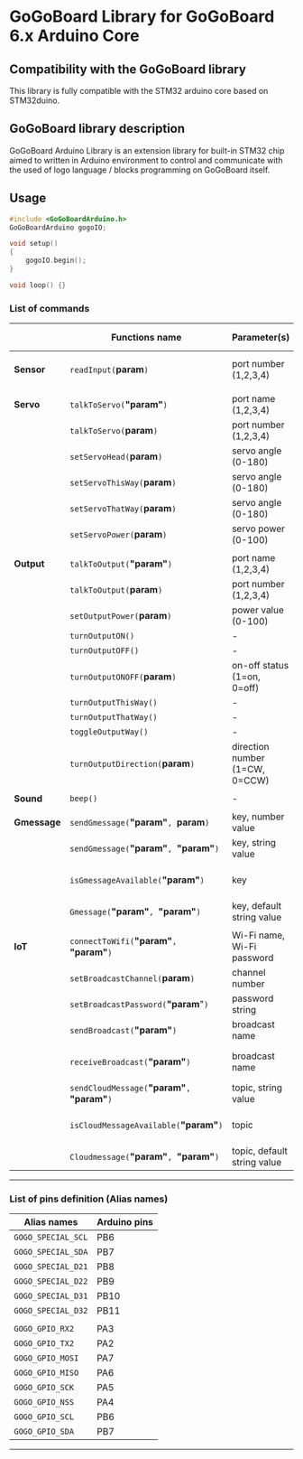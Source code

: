 # GoGoBoard Library for GoGoBoard 6.x Arduino Core

## Compatibility with the GoGoBoard library

This library is fully compatible with the STM32 arduino core based on STM32duino.

## GoGoBoard library description

GoGoBoard Arduino Library is an extension library for built-in STM32 chip aimed to written in Arduino environment to control and communicate with the used of logo language / blocks programming on GoGoBoard itself.

## Usage

```cpp
#include <GoGoBoardArduino.h>
GoGoBoardArduino gogoIO;

void setup()
{
    gogoIO.begin();
}

void loop() {}
```

### List of commands

|              | Functions name                                  | Parameter(s)                   | Return value               |
| ------------ | ----------------------------------------------- | ------------------------------ | -------------------------- |
| **Sensor**   | `readInput(`**param**`)`                        | port number (1,2,3,4)          | sensor value (0-1023)      |
|              |
| **Servo**    | `talkToServo(`**"param"**`)`                    | port name (1,2,3,4)            | -                          |
|              | `talkToServo(`**param**`)`                      | port number (1,2,3,4)          | -                          |
|              | `setServoHead(`**param**`)`                     | servo angle (0-180)            | -                          |
|              | `setServoThisWay(`**param**`)`                  | servo angle (0-180)            | -                          |
|              | `setServoThatWay(`**param**`)`                  | servo angle (0-180)            | -                          |
|              | `setServoPower(`**param**`)`                    | servo power (0-100)            | -                          |
|              |
| **Output**   | `talkToOutput(`**"param"**`)`                   | port name (1,2,3,4)            | -                          |
|              | `talkToOutput(`**param**`)`                     | port number (1,2,3,4)          | -                          |
|              | `setOutputPower(`**param**`)`                   | power value (0-100)            | -                          |
|              | `turnOutputON()`                                | -                              | -                          |
|              | `turnOutputOFF()`                               | -                              | -                          |
|              | `turnOutputONOFF(`**param**`)`                  | on-off status (1=on, 0=off)    | -                          |
|              | `turnOutputThisWay()`                           | -                              | -                          |
|              | `turnOutputThatWay()`                           | -                              | -                          |
|              | `toggleOutputWay()`                             | -                              | -                          |
|              | `turnOutputDirection(`**param**`)`              | direction number (1=CW, 0=CCW) | -                          |
|              |
| **Sound**    | `beep()`                                        | -                              | -                          |
|              |
| **Gmessage** | `sendGmessage(`**"param"**`, `**param**`)`      | key, number value              | -                          |
|              | `sendGmessage(`**"param"**`, `**"param"**`)`    | key, string value              | -                          |
|              | `isGmessageAvailable(`**"param"**`)`            | key                            | new message ? (true/false) |
|              | `Gmessage(`**"param"**`, `**"param"**`)`        | key, default string value      | string message             |
|              |
| **IoT**      | `connectToWifi(`**"param"**`, `**"param"**`)`   | Wi-Fi name, Wi-Fi password     | -                          |
|              | `setBroadcastChannel(`**param**`)`              | channel number                 | -                          |
|              | `setBroadcastPassword(`**"param**"`)`           | password string                | -                          |
|              | `sendBroadcast(`**"param"**`)`                  | broadcast name                 | -                          |
|              | `receiveBroadcast(`**"param"**`)`               | broadcast name                 | new message ? (true/false) |
|              | `sendCloudMessage(`**"param"**`, `**"param"**`)`| topic, string value            | -                          |
|              | `isCloudMessageAvailable(`**"param"**`)`        | topic                          | new message ? (true/false) |
|              | `Cloudmessage(`**"param"**`, `**"param"**`)`    | topic, default string value    | string message             |
---

### List of pins definition (Alias names)

| Alias names        | Arduino pins |
| ------------------ | ------------ |
| `GOGO_SPECIAL_SCL` | PB6          |
| `GOGO_SPECIAL_SDA` | PB7          |
| `GOGO_SPECIAL_D21` | PB8          |
| `GOGO_SPECIAL_D22` | PB9          |
| `GOGO_SPECIAL_D31` | PB10         |
| `GOGO_SPECIAL_D32` | PB11         |
|                    |              |
| `GOGO_GPIO_RX2`    | PA3          |
| `GOGO_GPIO_TX2`    | PA2          |
| `GOGO_GPIO_MOSI`   | PA7          |
| `GOGO_GPIO_MISO`   | PA6          |
| `GOGO_GPIO_SCK`    | PA5          |
| `GOGO_GPIO_NSS`    | PA4          |
| `GOGO_GPIO_SCL`    | PB6          |
| `GOGO_GPIO_SDA`    | PB7          |

---
